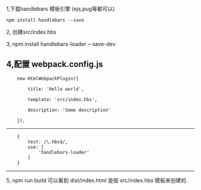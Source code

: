 

1,下载handlebars 模板引擎 (ejs,pug等都可以)

    npm install handlebars --save

2, 创建src/index.hbs


3, npm install handlebars-loader --save-dev

4,配置 webpack.config.js
-------------------------
        new HtmlWebpackPlugin({

            title: 'Hello world',

            template: 'src/index.hbs',

            description: 'Some description'

        }),

------------------------

        {
            test: /\.hbs$/,
            use: [
                'handlebars-loader'
            ]
        }
--------------------------

5, npm run build
 可以看到 dist/index.html 是按 src/index.hbs 模板来创建的